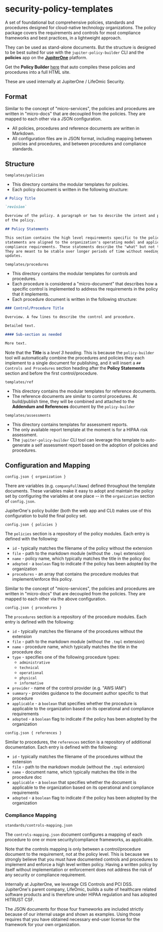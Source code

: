 # security-policy-templates

A set of foundational but comprehensive policies, standards and procedures
designed for cloud-native technology organizations. The policy package covers
the requirements and controls for most compliance frameworks and best practices,
in a lightweight approach.

They can be used as stand-alone documents. But the structure is designed to be
best suited for use with the `jupiter-policy-builder` CLI and the **policies**
app on the **[JupiterOne][j1]** platform.

Get the **Policy Builder** [here][builder] that auto compiles these policies and
procedures into a full HTML site.

These are used internally at JupiterOne / LifeOmic Security.

[j1]: https://jupiterone.com/features/policy-builder/
[builder]: https://github.com/JupiterOne/jupiter-policy-builder

## Format

Similar to the concept of "micro-services", the policies and procedures are
written in "micro-docs" that are decoupled from the policies. They are mapped
to each other via a JSON configuration.

- All policies, procedures and reference documents are written in Markdown.
- All configuration files are in JSON format, including mapping between policies
  and procedures, and between procedures and compliance standards.

## Structure

`templates/policies`

- This directory contains the modular templates for policies.
- Each policy document is written in the following structure:

```markdown
# Policy Title

`revision`

Overview of the policy. A paragraph or two to describe the intent and principals
of the policy.

## Policy Statements

This section contains the high level requirements specific to the policy. Policy
statements are aligned to the organization's operating model and applicable
compliance requirements. These statements describe the "what" but not the "how".
They are meant to be stable over longer periods of time without needing frequent
updates.
```

`templates/procedures`

- This directory contains the modular templates for controls and procedures.
- Each procedure is considered a "micro-document" that describes how a specific
  control is implemented to address the requirements in the policy that it
  implements.
- Each procedure document is written in the following structure:

```markdown
### Control/Procedure Title

Overview. A few lines to describe the control and procedure.

Detailed text.

#### Sub-section as needed

More text.
```

Note that the **Title** is a _level 3 heading_. This is because the
`policy-builder` tool will automatically combine the procedures and policies
they each implement to a single document for publishing, and it will insert a
`## Controls and Procedures` section heading after the **Policy Statements**
section and before the first control/procedure.

`templates/ref`

- This directory contains the modular templates for reference documents.
- The reference documents are similar to control procedures. At build/publish
  time, they will be combined and attached to the **Addendum and References**
  document by the `policy-builder`

`templates/assessments`

- This directory contains templates for assessment reports.
- The only available report template at the moment is for a HIPAA risk assessment.
- The `jupiter-policy-builder` CLI tool can leverage this template to
  auto-generate a self assessment report based on the adoption of policies and
  procedures.

## Configuration and Mapping

`config.json { organization }`

There are variables (e.g. `companyFullName`) defined throughout the template
documents. These variables make it easy to adopt and maintain the policy set by
configuring the variables at one place -- in the `organization` section of
`config.json`.

JupiterOne's policy builder (both the web app and CLI) makes use of this
configuration to build the final policy set.

`config.json { policies }`

The `policies` section is a repository of the policy modules. Each entry is
defined with the following:

- `id` - typically matches the filename of the policy without the extension
- `file` - path to the markdown module (without the `.tmpl` extension)
- `name` - policy name, which typically matches the title in the policy doc
- `adopted` - a `boolean` flag to indicate if the policy has been adopted by the
  organization
- `procedures` - an array that contains the procedure modules that
  implement/enforce this policy.

Similar to the concept of "micro-services", the policies and procedures are
written in "micro-docs" that are decoupled from the policies. They are mapped
to each other via the above configuration.

`config.json { procedures }`

The `procedures` section is a repository of the procedure modules. Each entry is
defined with the following:

- `id` - typically matches the filename of the procedures without the extension
- `file` - path to the markdown module (without the `.tmpl` extension)
- `name` - procedure name, which typically matches the title in the procedure doc
- `type` - specifies one of the following procedure types:
  - `administrative`
  - `technical`
  - `operational`
  - `physical`
  - `informative`
- `provider` - name of the control provider (e.g. "AWS IAM")
- `summary` - provides guidance to the document author specific to that procedure
- `applicable` - a `boolean` that specifies whether the procedure is applicable
  to the organization based on its operational and compliance requirements
- `adopted` - a `boolean` flag to indicate if the policy has been adopted by the
  organization

`config.json { references }`

Similar to procedures, the `references` section is a repository of additional
documentation. Each entry is defined with the following:

- `id` - typically matches the filename of the procedures without the extension
- `file` - path to the markdown module (without the `.tmpl` extension)
- `name` - document name, which typically matches the title in the procedure doc
- `applicable` - a `boolean` that specifies whether the document is applicable
  to the organization based on its operational and compliance requirements
- `adopted` - a `boolean` flag to indicate if the policy has been adopted by the
  organization

### Compliance Mapping

`standards/controls-mapping.json`

The `controls-mapping.json` document configures a mapping of each procedure to
one or more security/compliance frameworks, as applicable.

Note that the controls mapping is only between a control/procedure document to
the requirement, not at the policy level. This is because we strongly believe
that you must have documented controls and procedures to implement and enforce a
high level written policy. Having a written policy by itself without 
implementation or enforcement does not address the risk of any security
or compliance requirement.

Internally at JupiterOne, we leverage CIS Controls and PCI DSS. JupiterOne's
parent company, LifeOmic, builds a suite of healthcare related software products
and is therefore under HIPAA regulation and has adopted HITRUST CSF.

The JSON documents for those four frameworks are included strictly because of
our internal usage and shown as examples. Using those requires that you have
obtained necessary end-user license for the framework for your own organization.
